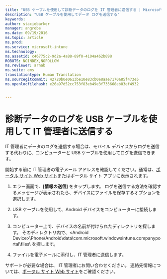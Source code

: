 ```yaml
---
title: "USB ケーブルを使用して診断データのログを IT 管理者に送信する | Microsoft Intune"
description: "USB ケーブルを使用してデータ ログを送信する"
keywords: 
author: staciebarker
manager: angrobe
ms.date: 09/19/2016
ms.topic: article
ms.prod: 
ms.service: microsoft-intune
ms.technology: 
ms.assetid: c46775c2-9d2a-4a88-89f0-4104a462b898
ROBOTS: NOINDEX,NOFOLLOW
ms.reviewer: arnab
ms.suite: ems
translationtype: Human Translation
ms.sourcegitcommit: 42720b0e0613be10e83cb0e8aae7170a85f473e5
ms.openlocfilehash: e26a97d52cc753f83eb49e3f733668eb83ef4932


---
```



# 診断データのログを USB ケーブルを使用して IT 管理者に送信する

IT 管理者にデータのログを送信する場合は、モバイル デバイスからログを送信する代わりに、コンピューターと USB ケーブルを使用してログを送信できます。

 開始する前に IT 管理者の電子メール アドレスを確認してください。通常は、[ポータル サイト Web サイト](http://portal.manage.microsoft.com)またはポータル サイト アプリに表示されます。

1.  エラー画面で、**[情報の送信]** をタップします。 ログを送信する方法を確認するメッセージが表示されたら、デバイスにファイルを保存するオプションを選択します。

2.  USB ケーブルを使用して、Android デバイスをコンピューターに接続します。

3.  コンピューター上で、デバイスの名前が付けられたディレクトリを探します。 そのディレクトリ内で、&lt;Android Device&gt;\Phone\Android\data\com.microsoft.windowsintune.companyportal\files\ を探します。

4.  ファイルを電子メールに添付し、IT 管理者に送信します。

サポートが必要な場合は、 IT 管理者にお問い合わせください。 連絡先情報については、[ポータル サイト Web サイト](http://portal.manage.microsoft.com)をご確認ください。



<!--HONumber=Oct16_HO2-->


